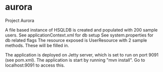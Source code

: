 # aurora
Project Aurora

A file based instance of HSQLDB is created and populated with 200 sample users. 
See applicationContext.xml for db setup
See system.properties for db related flags
The resource exposed is UserResource with 2 sample methods. These will be filled in.

The application is deployed on Jetty server, which is set to run on port 9091 (see pom.xml).
The application is start by running "mvn install". Go to localhost:9091 to access this.

